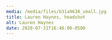 ```yaml
---
media: /media/files/b31a9638_small.jpg
title: Lauren Haynes, headshot
alt: Lauren Haynes
date: 2020-07-31T16:46:00-0500
---
```

